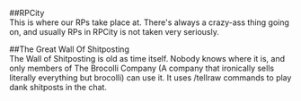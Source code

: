 ##RPCity    
This is where our RPs take place at. There's always a crazy-ass thing going on, and usually RPs in RPCity is not taken very seriously.    

##The Great Wall Of Shitposting    
The Wall of Shitposting is old as time itself. Nobody knows where it is, and only members of The Brocolli Company (A company that ironically sells literally everything but brocolli) can use it. It uses /tellraw commands to play dank shitposts in the chat.